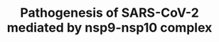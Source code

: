 ---
annotations:
- id: PW:0000024
  parent: regulatory pathway
  type: Pathway Ontology
  value: inflammatory response pathway
- id: DOID:934
  parent: disease by infectious agent
  type: Disease Ontology
  value: viral infectious disease
- id: PW:0000013
  parent: disease pathway
  type: Pathway Ontology
  value: disease pathway
- id: DOID:2945
  parent: disease by infectious agent
  type: Disease Ontology
  value: severe acute respiratory syndrome
- id: PW:0000004
  parent: regulatory pathway
  type: Pathway Ontology
  value: regulatory pathway
- id: DOID:0080600
  parent: disease by infectious agent
  type: Disease Ontology
  value: COVID-19
authors:
- Rex D A B
- Khanspers
- Egonw
- AlexanderPico
- Eweitz
- Finterly
communities:
- COVID19
description: Virus-host interactome and proteomic survey of PMBCs from COVID-19 patients
  reveal potential virulence factors influencing SARS-CoV-2 pathogenesis
last-edited: 2021-12-22
ndex: d354577a-8b70-11eb-9e72-0ac135e8bacf
organisms:
- Homo sapiens
redirect_from:
- /index.php/Pathway:WP4884
- /instance/WP4884
revision: null
schema-jsonld:
- '@context': https://schema.org/
  '@id': https://wikipathways.github.io/pathways/WP4884.html
  '@type': Dataset
  creator:
    '@type': Organization
    name: WikiPathways
  description: Virus-host interactome and proteomic survey of PMBCs from COVID-19
    patients reveal potential virulence factors influencing SARS-CoV-2 pathogenesis
  keywords:
  - ''
  - CD2
  - CD247
  - CD3E
  - CD3G
  - CD4
  - CD8A
  - CD8B
  - CRP
  - FYN
  - HLA-DRA
  - HLA-DRB1
  - HLA-DRB4
  - HLA-DRB5
  - IGHE
  - IGHG1
  - IGHG2
  - IGHG4
  - IGLC2
  - IGLL1
  - IL-6
  - IL-8
  - LBP
  - LCK
  - MMP25
  - NKRF
  - NLRP1
  - PRG3
  - SARS-CoV-2 ORFs
  - TRAC
  - TRBC1
  - ZAP70
  - nsp10
  - nsp9
  license: CC0
  name: Pathogenesis of SARS-CoV-2 mediated by nsp9-nsp10 complex
seo: CreativeWork
title: Pathogenesis of SARS-CoV-2 mediated by nsp9-nsp10 complex
wpid: WP4884
---